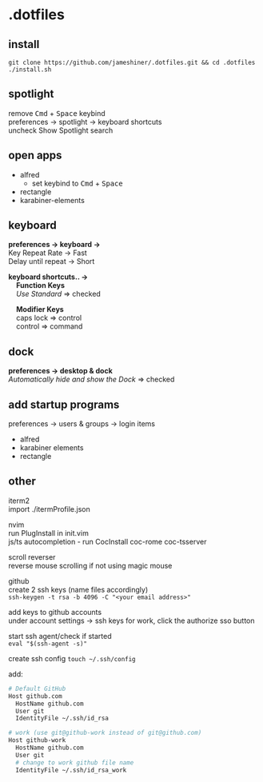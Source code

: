 # .dotfiles

## install

`git clone https://github.com/jameshiner/.dotfiles.git && cd .dotfiles`\
`./install.sh`

## spotlight

remove <kbd>Cmd</kbd> + <kbd>Space</kbd> keybind\
preferences &rarr; spotlight &rarr; keyboard shortcuts\
uncheck Show Spotlight search

## open apps

- alfred
  - set keybind to <kbd>Cmd</kbd> + <kbd>Space</kbd>
- rectangle
- karabiner-elements

## keyboard

**preferences &rarr; keyboard &rarr;**\
Key Repeat Rate &rarr; Fast\
Delay until repeat &rarr; Short

**keyboard shortcuts.. &rarr;**\
&nbsp;&nbsp;&nbsp;&nbsp;**Function Keys**\
&nbsp;&nbsp;&nbsp;&nbsp;_Use Standard_ &rArr; checked

&nbsp;&nbsp;&nbsp;&nbsp;**Modifier Keys**\
&nbsp;&nbsp;&nbsp;&nbsp;caps lock &rArr; control\
&nbsp;&nbsp;&nbsp;&nbsp;control &rArr; command

## dock

**preferences &rarr; desktop & dock**\
_Automatically hide and show the Dock_ &rArr; checked

## add startup programs

preferences &rarr; users & groups &rarr; login items

- alfred
- karabiner elements
- rectangle

## other

iterm2\
import ./itermProfile.json

nvim\
run PlugInstall in init.vim\
js/ts autocompletion - run
CocInstall coc-rome coc-tsserver

scroll reverser\
reverse mouse scrolling if not using magic mouse

github\
create 2 ssh keys (name files accordingly)\
`ssh-keygen -t rsa -b 4096 -C "<your email address>"`

add keys to github accounts\
under account settings &rarr; ssh keys
for work, click the authorize sso button

start ssh agent/check if started\
`eval "$(ssh-agent -s)"`

create ssh config
`touch ~/.ssh/config`

add:

```bash
# Default GitHub
Host github.com
  HostName github.com
  User git
  IdentityFile ~/.ssh/id_rsa

# work (use git@github-work instead of git@github.com)
Host github-work
  HostName github.com
  User git
  # change to work github file name
  IdentityFile ~/.ssh/id_rsa_work
```
